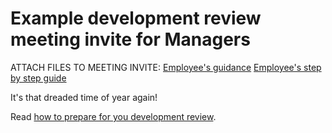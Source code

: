 # Example development review meeting invite for Managers

ATTACH FILES TO MEETING INVITE:
[Employee's guidance](http://space.nice.org.uk/sorce/beacon/dmdr/92191/view/Employee%20Guidance.docx)
[Employee's step by step guide](http://space.nice.org.uk/sorce)

It's that dreaded time of year again!

Read [how to prepare for you development review](https://nice-digital.github.io/engineering/development-reviews). 
